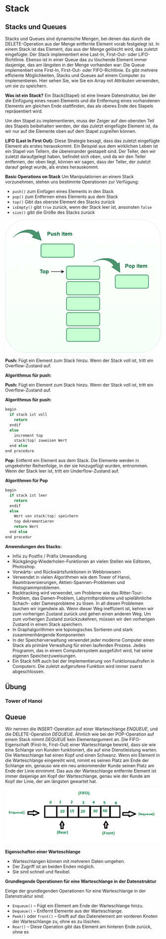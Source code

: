 # Stack
## Stacks und Queues

Stacks und Queues sind dynamische Mengen, bei denen das durch die DELETE-Operation aus der Menge entfernte Element vorab festgelegt ist. In einem Stack ist das Element, das aus der Menge gelöscht wird, das zuletzt eingefügte: Der Stack implementiert eine Last-In, First-Out- oder LIFO-Richtlinie. Ebenso ist in einer Queue das zu löschende Element immer dasjenige, das am längsten in der Menge vorhanden war: Die Queue implementiert eine First-In, First-Out- oder FIFO-Richtlinie. Es gibt mehrere effiziente Möglichkeiten, Stacks und Queues auf einem Computer zu implementieren. Hier sehen Sie, wie Sie ein Array mit Attributen verwenden, um sie zu speichern.

**Was ist ein Stack?**
Ein Stack(Stapel) ist eine lineare Datenstruktur, bei der die Einfügung eines neuen Elements und die Entfernung eines vorhandenen Elements am gleichen Ende stattfinden, das als oberes Ende des Stapels repräsentiert wird.

Um den Stapel zu implementieren, muss der Zeiger auf den obersten Teil des Stapels beibehalten werden, der das zuletzt eingefügte Element ist, da wir nur auf die Elemente oben auf dem Stapel zugreifen können.

**LIFO (Last In First Out):**
Diese Strategie besagt, dass das zuletzt eingefügte Element als erstes herauskommt. Ein Beispiel aus dem wirklichen Leben ist ein Stapel von Tellern, die übereinander gestapelt sind. Der Teller, den wir zuletzt daraufgelegt haben, befindet sich oben, und da wir den Teller entfernen, der oben liegt, können wir sagen, dass der Teller, der zuletzt darauf gelegt wurde, als erstes herauskommt.

**Basic Operations on Stack**
Um Manipulationen an einem Stack vorzunehmen, stehen uns bestimmte Operationen zur Verfügung:

- `push()` zum Einfügen eines Elements in den Stack
- `pop()` zum Entfernen eines Elements aus dem Stack
- `top()` Gibt das oberste Element des Stacks zurück
- `isEmpty()` gibt `true` zurück, wenn der Stack leer ist, ansonsten `false`
- `size()` gibt die Größe des Stacks zurück

![Stack](img/stack.png)

**Push:**
Fügt ein Element zum Stack hinzu. Wenn der Stack voll ist, tritt ein Overflow-Zustand auf.

**Algorithmus für push:**


**Push:**
Fügt ein Element zum Stack hinzu. Wenn der Stack voll ist, tritt ein Overflow-Zustand auf.

**Algorithmus für push:**
```c
begin
  if stack ist voll
    return
  endif
  else  
    increment top
    stack[top] zuweisen Wert
  end else
end procedure
```

**Pop:**
Entfernt ein Element aus dem Stack. Die Elemente werden in umgekehrter Reihenfolge, in der sie hinzugefügt wurden, entnommen. Wenn der Stack leer ist, tritt ein Underflow-Zustand auf.

**Algorithmen für Pop**

```c
begin
  if stack ist leer
    return
  endif
  else
    Wert von stack[top] speichern
    top dekrementieren
    return Wert
  end else
end procedur
```



**Anwendungen des Stacks:**
- Infix zu Postfix / Präfix Umwandlung
- Rückgängig-Wiederholen-Funktionen an vielen Stellen wie Editoren, Photoshop.
- Vorwärts- und Rückwärtsfunktionen in Webbrowsern
- Verwendet in vielen Algorithmen wie dem Tower of Hanoi, Baumtraversierungen, Aktien-Spannen-Problemen und Histogrammproblemen.
- Backtracking wird verwendet, um Probleme wie das Ritter-Tour-Problem, das Damen-Problem, Labyrinthprobleme und spielähnliche Schach- oder Damesprobleme zu lösen. In all diesen Problemen tauchen wir irgendwie ab. Wenn dieser Weg ineffizient ist, kehren wir zum vorherigen Zustand zurück und gehen einen anderen Weg. Um zum vorherigen Zustand zurückzukehren, müssen wir den vorherigen Zustand in einem Stack speichern.
- In Graphalgorithmen wie topologisches Sortieren und stark zusammenhängende Komponenten
- In der Speicherverwaltung verwendet jeder moderne Computer einen Stack als primäre Verwaltung für einen laufenden Prozess. Jedes Programm, das in einem Computersystem ausgeführt wird, hat seine eigenen Speicherzuweisungen.
- Ein Stack hilft auch bei der Implementierung von Funktionsaufrufen in Computern. Die zuletzt aufgerufene Funktion wird immer zuerst abgeschlossen.

## Übung

### Tower of Hanoi

## Queue

Wir nennen die INSERT-Operation auf einer Warteschlange *ENQUEUE*, und die DELETE-Operation *DEQUEUE*. Ähnlich wie bei der POP-Operation auf einem Stack nimmt *DEQUEUE* kein Elementargument an. Die FIFO-Eigenschaft (First-In, First-Out) einer Warteschlange bewirkt, dass sie wie eine Schlange von Kunden funktioniert, die auf eine Dienstleistung warten. Die Warteschlange hat einen Kopf und einen Schwanz. Wenn ein Element in die Warteschlange eingereiht wird, nimmt es seinen Platz am Ende der Schlange ein, genauso wie ein neu ankommender Kunde seinen Platz am Ende der Linie einnimmt. Das aus der Warteschlange entfernte Element ist immer dasjenige am Kopf der Warteschlange, genau wie der Kunde am Kopf der Linie, der am längsten gewartet hat.

![Queue](img/que.png)

**Eigenschaften einer Warteschlange**

- Warteschlangen können mit mehreren Daten umgehen.
- Der Zugriff ist an beiden Enden möglich.
- Sie sind schnell und flexibel.

**Grundlegende Operationen für eine Warteschlange in der Datenstruktur**

Einige der grundlegenden Operationen für eine Warteschlange in der Datenstruktur sind:

- `Enqueue()` – Fügt ein Element am Ende der Warteschlange hinzu.
- `Dequeue()` – Entfernt Elemente aus der Warteschlange.
- `Peek()` oder `front()` – Greift auf das Datenelement am vorderen Knoten der Warteschlange zu, ohne es zu löschen.
- `Rear()` – Diese Operation gibt das Element am hinteren Ende zurück, ohne es

